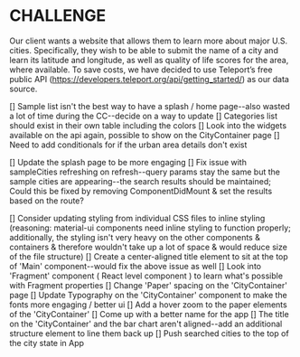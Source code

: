 # CHALLENGE

Our client wants a website that allows them to learn more about major U.S. cities. Specifically, they wish to be able to submit the name of a city and learn its latitude and longitude, as well as quality of life scores for the area, where available. To save costs, we have decided to use Teleport’s free public API (<https://developers.teleport.org/api/getting_started/>) as our data source.

<!-- August 24th Backlog Updates -->
[] Sample list isn't the best way to have a splash / home page--also wasted a lot of time during the CC--decide on a way to update
[] Categories list should exist in their own table including the colors
[] Look into the widgets available on the api again, possible to show on the CityContainer page
[] Need to add conditionals for if the urban area details don't exist

<!-- August 25th Backlog Updates -->
[] Update the splash page to be more engaging
[] Fix issue with sampleCities refreshing on refresh--query params stay the same but the sample cities are appearing--the search results should be maintained; Could this be fixed by removing ComponentDidMount & set the results based on the route?

<!-- August 26th Backlog Updates -->
[] Consider updating styling from individual CSS files to inline styling (reasoning: material-ui components need inline styling to function properly; additionally, the styling isn't very heavy on the other components & containers & therefore wouldn't take up a lot of space & would reduce size of the file structure)
[] Create a center-aligned title element to sit at the top of 'Main' component--would fix the above issue as well
[] Look into 'Fragment' component ( React level component ) to learn what's possible with Fragment properties
[] Change 'Paper' spacing on the 'CityContainer' page
[] Update Typography on the 'CityContainer' component to make the fonts more engaging / better ui
[] Add a hover zoom to the paper elements of the 'CityContainer'
[] Come up with a better name for the app
[] The title on the 'CityContainer' and the bar chart aren't aligned--add an additional structure element to line them back up
[] Push searched cities to the top of the city state in App
